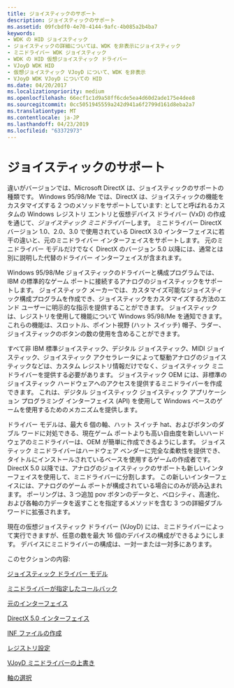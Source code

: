 ```yaml
---
title: ジョイスティックのサポート
description: ジョイスティックのサポート
ms.assetid: 09fcbdf0-4e70-4144-9afc-4b085a2b4ba7
keywords:
- WDK の HID ジョイスティック
- ジョイスティックの詳細については、WDK を非表示にジョイスティック
- ミニドライバー WDK ジョイスティック
- WDK の HID 仮想ジョイスティック ドライバー
- VJoyD WDK HID
- 仮想ジョイスティック VJoyD について、WDK を非表示
- VJoyD WDK VJoyD についての HID
ms.date: 04/20/2017
ms.localizationpriority: medium
ms.openlocfilehash: 66ecf1c1d9a58ff6cde5ea4d60d2ade175e4dee8
ms.sourcegitcommit: 0cc5051945559a242d941a6f2799d161d8eba2a7
ms.translationtype: MT
ms.contentlocale: ja-JP
ms.lasthandoff: 04/23/2019
ms.locfileid: "63372973"
---
```

# <a name="joystick-support"></a>ジョイスティックのサポート





違いがバージョンでは、Microsoft DirectX は、ジョイスティックのサポートの種類です。 Windows 95/98/Me では、DirectX は、ジョイスティックの機能をカスタマイズする 2 つのメソッドをサポートしています: としてと呼ばれるカスタムの Windows レジストリ エントリと仮想デバイス ドライバー (VxD) の作成を通じて、*ジョイスティック ミニドライバー*します。 ミニドライバー DirectX バージョン 1.0、2.0、3.0 で使用されている DirectX 3.0 インターフェイスに若干の違いと、元のミニドライバー インターフェイスをサポートします。 元のミニドライバー モデルだけでなく DirectX のバージョン 5.0 以降には、通常とは別に説明した代替のドライバー インターフェイスが含まれます。

Windows 95/98/Me ジョイスティックのドライバーと構成プログラムでは、IBM の標準的なゲーム ポートに接続するアナログのジョイスティックをサポートします。 ジョイスティック メーカーでは、カスタマイズ可能なジョイスティック構成プログラムを作成でき、ジョイスティックをカスタマイズする方法のエンド ユーザーに明示的な指示を提供することができます。 ジョイスティックは、レジストリを使用して機能について Windows 95/98/Me を通知できます。 これらの機能は、スロットル、ポイント視野 (ハット スイッチ) 帽子、ラダー、ジョイスティックのボタンの数の使用を含めることができます。

すべて非 IBM 標準ジョイスティック、デジタル ジョイスティック、MIDI ジョイスティック、ジョイスティック アクセラレータによって駆動アナログのジョイスティックなどは、カスタム レジストリ情報だけでなく、ジョイスティック ミニドライバーを提供する必要があります。 ジョイスティック OEM には、非標準のジョイスティック ハードウェアへのアクセスを提供するミニドライバーを作成できます。 これは、デジタル ジョイスティック ジョイスティック アプリケーション プログラミング インターフェイス (API) を使用して Windows ベースのゲームを使用するためのメカニズムを提供します。

ドライバー モデルは、最大 6 個の軸、ハット スイッチ hat、およびボタンのダブル ワードに対処できる、現在ゲーム ポートよりも高い自由度を新しいハードウェアのミニドライバーは、OEM が簡単に作成できるようにします。 ジョイスティック ミニドライバーはハードウェア ベンダーに完全な柔軟性を提供でき、タイトルにインストールされているベースを使用するゲームの作成者です。 DirectX 5.0 以降では、アナログのジョイスティックのサポートも新しいインターフェイスを使用して、ミニドライバーに分割します。 この新しいインターフェイスには、アナログのゲーム ポートが構成されている場合にのみが読み込まれます。 ポーリングは、3 つ追加 pov ボタンのデータと、ベロシティ、高速化、および各軸の力データを返すことを指定するメソッドを含む 3 つの詳細ダブル ワードに拡張されます。

現在の仮想ジョイスティック ドライバー (VJoyD) には、ミニドライバーによって実行できますが、任意の数を最大 16 個のデバイスの構成ができるようにします。 デバイスにミニドライバーの構成は、一対一または一対多にあります。

このセクションの内容:

[ジョイスティック ドライバー モデル](joystick-driver-model.md)

[ミニドライバーが指定したコールバック](minidriver-supplied-callbacks.md)

[元のインターフェイス](original-interface.md)

[DirectX 5.0 インターフェイス](directx-5-0-interface.md)

[INF ファイルの作成](creating-an-inf-file.md)

[レジストリ設定](registry-settings2.md)

[VJoyD ミニドライバーの上書き](vjoyd-minidriver-override.md)

[軸の選択](axis-selection.md)

 

 




